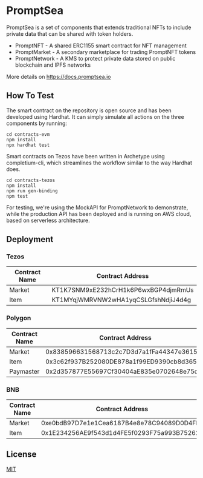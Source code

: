 # PromptSea

PromptSea is a set of components that extends traditional NFTs to include private data that can be shared with token holders. 

- PromptNFT - A shared ERC1155 smart contract for NFT management
- PromptMarket - A secondary marketplace for trading PromptNFT tokens
- PromptNetwork - A KMS to protect private data stored on public blockchain and IPFS networks

More details on https://docs.promptsea.io

## How To Test

The smart contract on the repository is open source and has been developed using Hardhat. It can simply simulate all actions on the three components by running:

```
cd contracts-evm
npm install
npx hardhat test
```

Smart contracts on Tezos have been written in Archetype using completium-cli, which streamlines the workflow similar to the way Hardhat does.

```
cd contracts-tezos
npm install
npm run gen-binding
npm test
```

For testing, we're using the MockAPI for PromptNetwork to demonstrate, while the production API has been deployed and is running on AWS cloud, based on serverless architecture.

## Deployment

### Tezos

Contract Name | Contract Address 
--- | --- 
Market | KT1K7SNM9xE232hCrH1k6P6wxBGP4djmRmUs
Item | KT1MYqjWMRVNW2wHA1yqCSLGfshNdjiJ4d4g

### Polygon

Contract Name | Contract Address 
--- | --- 
Market | 0x838596631568713c2c7D3d7a1fFa44347e361550
Item | 0x3c62f937B252080DE878a1f99ED9390cb8d36554
Paymaster | 0x2d357877E55697Cf30404aE835e0702648e75df6

### BNB

Contract Name | Contract Address 
--- | --- 
Market | 0xe0bdB97D7e1e1Cea6187B4e8e78C94089D0D4FFa
Item | 0x1E234256AE9f543d1d4FE5f0293F75a993B75262

## License

[MIT](./LICENSE)